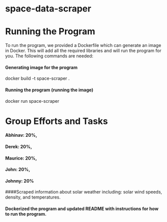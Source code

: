 # space-data-scraper

# Running the Program
To run the program, we provided a Dockerfile which can generate an image in Docker. This will
add all the required libraries and will run the program for you. The following commands are needed:

#### Generating image for the program
docker build -t space-scraper .

#### Running the program (running the image)
docker run space-scraper


# Group Efforts and Tasks
#### Abhinav: 20%, 
#### Derek: 20%,
#### Maurice: 20%,
#### John: 20%,
#### Johnny: 20% 
####Scraped information about solar weather including: solar wind speeds, density, and temperatures. <br />
#### Dockerized the program and updated README with instructions for how to run the program.

